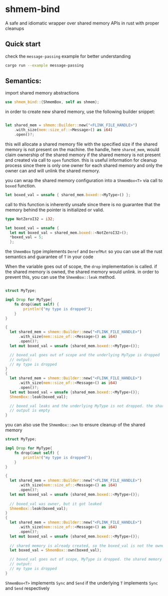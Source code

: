 # shmem-bind

A safe and idiomatic wrapper over shared memory APIs in rust with proper cleanups

## Quick start

check the `message-passing` example for better understanding
```bash
cargo run --example message-passing
```

## Semantics:

import shared memory abstractions
```rust
use shmem_bind::{ShmemBox, self as shmem};
```

in order to create new shared memory, use the following builder snippet:
```rust 

let shared_mem = shmem::Builder::new("<FLINK_FILE_HANDLE>")
    .with_size(mem::size_of::<Message>() as i64)
    .open()?;
```
this will allocate a shared memory file with the specified size if the shared memory is not present on the machine.
the handle, here `shared_mem`, would claim ownership of the shared memory if the shared memory is not present and created via call to `open` function.
this is useful information for cleanup process since there is only one owner for each shared memory and only the owner can and will unlink the shared memory.

you can wrap the shared memory configuration into a `ShmemBox<T>` via call to `boxed` function.
```rust
let boxed_val = unsafe { shared_mem.boxed::<MyType>() };
```
call to this function is inherently unsafe since there is no guarantee that the memory behind the pointer is initialized or valid.

```rust
type NotZeroI32 = i32;

let boxed_val = unsafe { 
  let mut boxed_val = shared_mem.boxed::<NotZeroI32>();
  *boxed_val = 5;
  };
```
the `ShmemBox` type implements `Deref` and `DerefMut` so you can use all the rust semantics and guarantee of `T` in your code

When the variable goes out of scope, the `drop` implementation is called. if the shared memory is owned, the shared memory would unlink.
in order to prevent this, you can use the `ShmemBox::leak` method.

```rust

struct MyType;

impl Drop for MyType{
    fn drop(&mut self) {
        println!("my type is dropped");
    }
}

{
  let shared_mem = shmem::Builder::new("<FLINK_FILE_HANDLE>")
      .with_size(mem::size_of::<Message>() as i64)
      .open()?;
  let mut boxed_val = unsafe {shared_mem.boxed::<MyType>()};

  // boxed_val goes out of scope and the underlying MyType is dropped
  // output:
  // my type is dropped
}
{
  let shared_mem = shmem::Builder::new("<FLINK_FILE_HANDLE>")
      .with_size(mem::size_of::<Message>() as i64)
      .open()?;
  let mut boxed_val = unsafe {shared_mem.boxed::<MyType>()};
  ShmemBox::leak(boxed_val);

  // boxed_val leaks and the underlying MyType is not dropped. the shared memory stays linked to the os
  // output is empty
}
```
you can also use the `ShmemBox::own` to ensure cleanup of the shared memory 
```rust 
struct MyType;

impl Drop for MyType{
    fn drop(&mut self) {
        println!("my type is dropped");
    }
}

{
  let shared_mem = shmem::Builder::new("<FLINK_FILE_HANDLE>")
      .with_size(mem::size_of::<Message>() as i64)
      .open()?;
  let mut boxed_val = unsafe {shared_mem.boxed::<MyType>()};
  
  // boxed_val was owner, but it got leaked
  ShmemBox::leak(boxed_val);
}
{
  let shared_mem = shmem::Builder::new("<FLINK_FILE_HANDLE>")
      .with_size(mem::size_of::<Message>() as i64)
      .open()?;
  let mut boxed_val = unsafe {shared_mem.boxed::<MyType>()};
  
  // shared memory is already created, so the boxed_val is not the owner.
  let boxed_val = ShmemBox::own(boxed_val);

  // boxed_val goes out of scope, MyType is dropped. the shared memory is unliked.
  // output:
  // my type is dropped
}
```

`ShmemBox<T>` implements `Sync` and `Send` if the underlying `T` implements `Sync` and `Send` respectively
